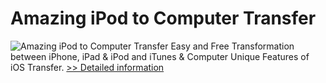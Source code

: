 # Amazing iPod to Computer Transfer
![Amazing iPod to Computer Transfer](https://mycommerce.akamaized.net/api/pimages/P300865047/BIG/300865047.PNG)
Easy and Free Transformation between iPhone, iPad & iPod and iTunes & Computer Unique Features of iOS Transfer.
[>> Detailed information](https://secure.shareit.com/shareit/product.html?productid=300865047&affiliateid=200057808)